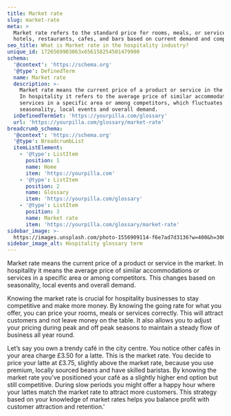 ```yaml
---
title: Market rate
slug: market-rate
meta: >
  Market rate refers to the standard price for rooms, meals, or services in
  hotels, restaurants, cafes, and bars based on current demand and competition.
seo_title: What is Market rate in the hospitality industry?
unique_id: 1726569903063x656158254501479900
schema:
  '@context': 'https://schema.org'
  '@type': DefinedTerm
  name: Market rate
  description: >-
    Market rate means the current price of a product or service in the market.
    In hospitality it refers to the average price of similar accommodations or
    services in a specific area or among competitors, which fluctuates based on
    seasonality, local events and overall demand.
  inDefinedTermSet: 'https://yourpilla.com/glossary'
  url: 'https://yourpilla.com/glossary/market-rate'
breadcrumb_schema:
  '@context': 'https://schema.org'
  '@type': BreadcrumbList
  itemListElement:
    - '@type': ListItem
      position: 1
      name: Home
      item: 'https://yourpilla.com'
    - '@type': ListItem
      position: 2
      name: Glossary
      item: 'https://yourpilla.com/glossary'
    - '@type': ListItem
      position: 3
      name: Market rate
      item: 'https://yourpilla.com/glossary/market-rate'
sidebar_image: >-
  https://images.unsplash.com/photo-1556909114-f6e7ad7d3136?w=400&h=300&fit=crop&auto=format
sidebar_image_alt: Hospitality glossary term
---
```

Market rate means the current price of a product or service in the market. In hospitality it means the average price of similar accommodations or services in a specific area or among competitors. This changes based on seasonality, local events and overall demand.

Knowing the market rate is crucial for hospitality businesses to stay competitive and make more money. By knowing the going rate for what you offer, you can price your rooms, meals or services correctly. This will attract customers and not leave money on the table. It also allows you to adjust your pricing during peak and off peak seasons to maintain a steady flow of business all year round.

Let’s say you own a trendy café in the city centre. You notice other cafés in your area charge £3.50 for a latte. This is the market rate. You decide to price your latte at £3.75, slightly above the market rate, because you use premium, locally sourced beans and have skilled baristas. By knowing the market rate you’ve positioned your café as a slightly higher end option but still competitive. During slow periods you might offer a happy hour where your lattes match the market rate to attract more customers. This strategy based on your knowledge of market rates helps you balance profit with customer attraction and retention.'
